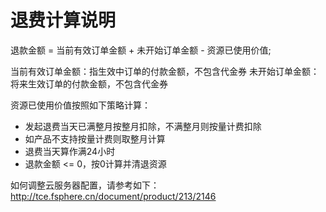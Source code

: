# 退费计算说明

退款金额 = 当前有效订单金额 + 未开始订单金额 - 资源已使用价值;

当前有效订单金额：指生效中订单的付款金额，不包含代金券
未开始订单金额：将来生效订单的付款金额，不包含代金券

资源已使用价值按照如下策略计算：

- 发起退费当天已满整月按整月扣除，不满整月则按量计费扣除
- 如产品不支持按量计费则取整月计算
- 退费当天算作满24小时
- 退款金额 <= 0，按0计算并清退资源

如何调整云服务器配置，请参考如下：
http://tce.fsphere.cn/document/product/213/2146